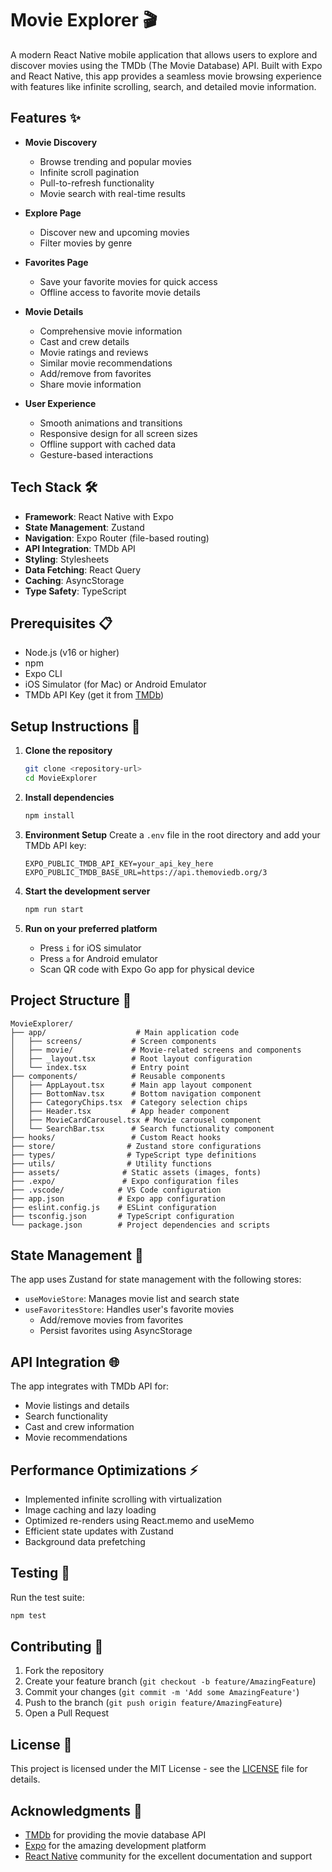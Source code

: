 # Movie Explorer 🎬

A modern React Native mobile application that allows users to explore and discover movies using the TMDb (The Movie Database) API. Built with Expo and React Native, this app provides a seamless movie browsing experience with features like infinite scrolling, search, and detailed movie information.

## Features ✨

- **Movie Discovery**

  - Browse trending and popular movies
  - Infinite scroll pagination
  - Pull-to-refresh functionality
  - Movie search with real-time results

- **Explore Page**

  - Discover new and upcoming movies
  - Filter movies by genre

- **Favorites Page**

  - Save your favorite movies for quick access
  - Offline access to favorite movie details

- **Movie Details**

  - Comprehensive movie information
  - Cast and crew details
  - Movie ratings and reviews
  - Similar movie recommendations
  - Add/remove from favorites
  - Share movie information

- **User Experience**
  - Smooth animations and transitions
  - Responsive design for all screen sizes
  - Offline support with cached data
  - Gesture-based interactions

## Tech Stack 🛠

- **Framework**: React Native with Expo
- **State Management**: Zustand
- **Navigation**: Expo Router (file-based routing)
- **API Integration**: TMDb API
- **Styling**: Stylesheets
- **Data Fetching**: React Query
- **Caching**: AsyncStorage
- **Type Safety**: TypeScript

## Prerequisites 📋

- Node.js (v16 or higher)
- npm
- Expo CLI
- iOS Simulator (for Mac) or Android Emulator
- TMDb API Key (get it from [TMDb](https://www.themoviedb.org/documentation/api))

## Setup Instructions 🚀

1. **Clone the repository**

   ```bash
   git clone <repository-url>
   cd MovieExplorer
   ```

2. **Install dependencies**

   ```bash
   npm install
   ```

3. **Environment Setup**
   Create a `.env` file in the root directory and add your TMDb API key:

   ```
   EXPO_PUBLIC_TMDB_API_KEY=your_api_key_here
   EXPO_PUBLIC_TMDB_BASE_URL=https://api.themoviedb.org/3
   ```

4. **Start the development server**

   ```bash
   npm run start
   ```

5. **Run on your preferred platform**
   - Press `i` for iOS simulator
   - Press `a` for Android emulator
   - Scan QR code with Expo Go app for physical device

## Project Structure 📁

```
MovieExplorer/
├── app/                    # Main application code
│   ├── screens/           # Screen components
│   ├── movie/             # Movie-related screens and components
│   ├── _layout.tsx        # Root layout configuration
│   └── index.tsx          # Entry point
├── components/            # Reusable components
│   ├── AppLayout.tsx      # Main app layout component
│   ├── BottomNav.tsx      # Bottom navigation component
│   ├── CategoryChips.tsx  # Category selection chips
│   ├── Header.tsx         # App header component
│   ├── MovieCardCarousel.tsx # Movie carousel component
│   └── SearchBar.tsx      # Search functionality component
├── hooks/                 # Custom React hooks
├── store/                # Zustand store configurations
├── types/                # TypeScript type definitions
├── utils/                # Utility functions
├── assets/              # Static assets (images, fonts)
├── .expo/               # Expo configuration files
├── .vscode/            # VS Code configuration
├── app.json            # Expo app configuration
├── eslint.config.js    # ESLint configuration
├── tsconfig.json       # TypeScript configuration
└── package.json        # Project dependencies and scripts
```

## State Management 🔄

The app uses Zustand for state management with the following stores:

- `useMovieStore`: Manages movie list and search state
- `useFavoritesStore`: Handles user's favorite movies
  - Add/remove movies from favorites
  - Persist favorites using AsyncStorage

## API Integration 🌐

The app integrates with TMDb API for:

- Movie listings and details
- Search functionality
- Cast and crew information
- Movie recommendations

## Performance Optimizations ⚡

- Implemented infinite scrolling with virtualization
- Image caching and lazy loading
- Optimized re-renders using React.memo and useMemo
- Efficient state updates with Zustand
- Background data prefetching

## Testing 🧪

Run the test suite:

```bash
npm test
```

## Contributing 🤝

1. Fork the repository
2. Create your feature branch (`git checkout -b feature/AmazingFeature`)
3. Commit your changes (`git commit -m 'Add some AmazingFeature'`)
4. Push to the branch (`git push origin feature/AmazingFeature`)
5. Open a Pull Request

## License 📝

This project is licensed under the MIT License - see the [LICENSE](LICENSE) file for details.

## Acknowledgments 🙏

- [TMDb](https://www.themoviedb.org/) for providing the movie database API
- [Expo](https://expo.dev/) for the amazing development platform
- [React Native](https://reactnative.dev/) community for the excellent documentation and support
